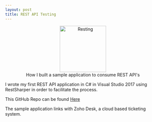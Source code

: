 ```yaml
---
layout: post
title: REST API Testing
---
```

<span style="display:block; text-align:center;"><img src="{{ site.baseurl }}/images/REST.png" alt="Resting" style="height: 150px;"/><br />How I built a sample application to consume REST API's</span>

<!-- <span style="height:150px;display:block;">![](..\images\REST.png)</span>  -->

I wrote my first REST API application in C# in Visual Studio 2017 using RestSharper in order to facilitate the process.

This GitHub Repo can be found [Here](https://github.com/MITS-Code/RESTAPI-Example)

The sample application links with Zoho Desk, a cloud based ticketing system.
